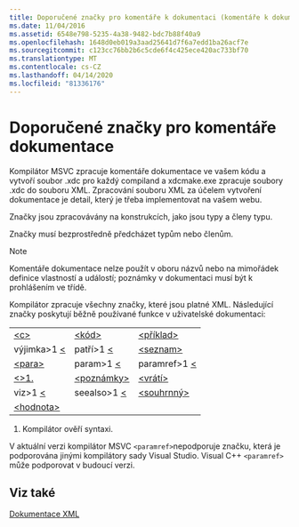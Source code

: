 ```yaml
---
title: Doporučené značky pro komentáře k dokumentaci (komentáře k dokumentaci jazyka C++)
ms.date: 11/04/2016
ms.assetid: 6548e798-5235-4a38-9482-bdc7b88f40a9
ms.openlocfilehash: 1648d0eb019a3aad25641d7f6a7edd1ba26acf7e
ms.sourcegitcommit: c123cc76bb2b6c5cde6f4c425ece420ac733bf70
ms.translationtype: MT
ms.contentlocale: cs-CZ
ms.lasthandoff: 04/14/2020
ms.locfileid: "81336176"
---
```

# <a name="recommended-tags-for-documentation-comments"></a>Doporučené značky pro komentáře dokumentace

Kompilátor MSVC zpracuje komentáře dokumentace ve vašem kódu a vytvoří soubor .xdc pro každý compiland a xdcmake.exe zpracuje soubory .xdc do souboru XML. Zpracování souboru XML za účelem vytvoření dokumentace je detail, který je třeba implementovat na vašem webu.

Značky jsou zpracovávány na konstrukcích, jako jsou typy a členy typu.

Značky musí bezprostředně předcházet typům nebo členům.

> [!NOTE]
> Komentáře dokumentace nelze použít v oboru názvů nebo na mimořádek definice vlastností a událostí; poznámky v dokumentaci musí být k prohlášením ve třídě.

Kompilátor zpracuje všechny značky, které jsou platné XML. Následující značky poskytují běžně používané funkce v uživatelské dokumentaci:

||||
|-|-|-|
|[\<c>](c-visual-cpp.md)|[\<kód>](code-visual-cpp.md)|[\<příklad>](example-visual-cpp.md)|
|výjimka>1 [ \< ](exception-visual-cpp.md)|patří>1 [ \< ](include-visual-cpp.md)|[\<seznam>](list-visual-cpp.md)|
|[\<para>](para-visual-cpp.md)|param>1 [ \< ](param-visual-cpp.md)|paramref>1 [ \< ](paramref-visual-cpp.md)|
|[ \<>1. ](permission-visual-cpp.md)|[\<poznámky>](remarks-visual-cpp.md)|[\<vrátí>](returns-visual-cpp.md)|
|viz>1 [ \< ](see-visual-cpp.md)|seealso>1 [ \< ](seealso-visual-cpp.md)|[\<souhrnný>](summary-visual-cpp.md)|
|[\<hodnota>](value-visual-cpp.md)|||

1. Kompilátor ověří syntaxi.

V aktuální verzi kompilátor MSVC `<paramref>`nepodporuje značku, která je podporována jinými kompilátory sady Visual Studio. Visual C++ `<paramref>` může podporovat v budoucí verzi.

## <a name="see-also"></a>Viz také

[Dokumentace XML](xml-documentation-visual-cpp.md)
